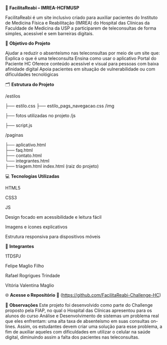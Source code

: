 🧠 **FacilitaReabi – IMREA-HCFMUSP**

FacilitaReabi é um site inclusivo criado para auxiliar pacientes do Instituto de Medicina Física e Reabilitação (IMREA) do Hospital das Clínicas da Faculdade de Medicina da USP a participarem de teleconsultas de forma simples, acessível e sem barreiras digitais.

🎯 **Objetivo do Projeto**

Ajudar a reduzir o absenteísmo nas teleconsultas por meio de um site que:
Explica o que é uma teleconsulta
Ensina como usar o aplicativo Portal do Paciente HC
Oferece conteúdo acessível e visual para pessoas com baixa afinidade digital
Apoia pacientes em situação de vulnerabilidade ou com dificuldades tecnológicas

🗂️ **Estrutura do Projeto**

                   
/estilos 

├── estilo.css
├── estilo_pags_navegacao.css
/img  

├── fotos utilizadas no projeto
/js

├── script.js

/paginas

  ├── aplicativo.html     
  ├── faq.html            
  ├── contato.html        
  └── integrantes.html  
  ├── triagem.html
index.html  (raiz do projeto)

💻 **Tecnologias Utilizadas**

HTML5

CSS3

JS

Design focado em acessibilidade e leitura fácil

Imagens e ícones explicativos

Estrutura responsiva para dispositivos móveis


👥 **Integrantes**

1TDSPJ

Felipe Maglio Filho 

Rafael Rogrigues Trindade

Vitória Valentina Maglio


🌐 **Acesse o Repositório**
🔗 (https://github.com/FacilitaReabi-Challenge-HC)

📌 **Observações**
Este projeto foi desenvolvido como parte do Challenge proposto pela FIAP, no qual o Hospital das Clínicas apresentou para os alunos do curso Análise e Desenvolvimento de sistemas um problema real que eles enfrentam:
uma alta taxa de absenteísmo em suas consultas on-lines. Assim, os estudantes devem criar uma solução para esse problema, a fim de auxiliar aqueles com dificuldades em utilizar o celular na saúde digital, diminuindo assim a falta 
dos pacientes nas teleconsultas.


